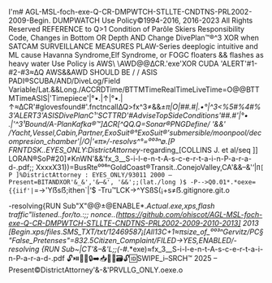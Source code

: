 I'm# AGL-MSL-foch-exe-Q-CR-DMPWTCH-STLLTE-CNDTNS-PRL2002-2009-Begin.
DUMPWATCH Use Policy©1994-2016, 2016-2023 All Rights Reserved REFERENCE to Q>1 Condition of Parôle Skiers Responsibility Code, Changes in Bottom OR Depth AND Change DivePlan™®^3 XOR when SATCAM SURVEILLANCE MEASURES PLAW-Series deeplogic intuitive and ML cause Havanna Syndrome,Elf Syndrome, or FOGC floaters &amp;&amp; flashes as heavy water Use Policy<foch> is AWS\ \AWD@@∆CR.'exe'XOR CUDA 'ALERT'#1-#2-#3≈∆Q AWS&amp;&amp;AWD SHOULD BE / / ASIS PADI®SCUBA/AND/DiveLog/Field Variable/Lat.&amp;&amp;Long./ACCRDTime/BTTMTime<OR>RealTime<XOR>LiveTime=O@@<cmOs><AND>BTTMTimeASIS|'Timepiece'|°•.|↑|°•.|↑≈∆CR'#glovesfound#'.fnctncall∆Q>fx^3≠&&_±π|O|##.#|.•°|^3<%5#%4#%3'ALERT3'ASISDivePlanC¹'SCTTRD'#AdviseTopSideConditions'##.#'|°•
.|'^3¹Bound/A-Plan<OR>Kafka®™]∆CR[^QQ.Q=Sonar®PNGDefine/ '&&' /Yacht,Vessel,Cabin,Partner,ExoSuit®°ExoSuit®'submersible/moonpool/decompresion_chamber'|/O|'«π»/-resolvs^°=⁰⁰³ⁿ∅.[P FRNTDSK..EYES_ONLY:DistrictAttorney_-regarding_[COLLINS J. et al/seq ]] <OR>LORAN®SoP#20]≠KnWN'&&'fx_3__S-i-l-e-n-t-A-s-c-e-r-t-a-i-n-P-a-r-a-d-.pdf;;  XxxxX31))=BusRte⁰⁰⁶ⁿGoldCoast®Transit..ConejoValley,CA'&&–&'‘|`Π[ P ]%DistrictAttorney : EYES_ONLY/93011 2000 –Present=BITANDXOR'&_&','&–&', '&&';;(lat./long )$ -P-->Q0.01*.*oexe={{iif'|`=→'Yẞsẞ;ithen`|‘$ -Tru™LCK→^YSßS(¡+s≠ẞ.gitignore.git.o

-resolving{RUN Sub"X"@@±@ENABLE*.*Actual*.*exe,xps,flash traffic"listened..for/to.:;;
nonce..(https://github.com/ohiscot/AGL-MSL-foch-exe-Q-CR-DMPWTCH-STLLTE-CNDTNS-PRL2002-2009-2010-2013] 2013 [Begin*.*xps/files*.*SMS_TXT/txt/12469587¡[All13C+1≈πsize_of_⁰⁰³ⁿGervitz/PC§"False_Pretenses"=832.5Citizen_Complaint/FILED→YES,ENABLED/-resolving {RUN Sub~|CT'&–&'L;;(-#*.*exe)≈fx_3__S-i-l-e-n-t-A-s-c-e-r-t-a-i-n-P-a-r-a-d-.pdf
🔓⏯️📀📍🔒➡️📥📲🧿🗃️🔓🆔SWIPE_i–SRCH™ 2025 – Present©DistrictAttorney'&-&'PRVLLG_ONLY.oexe.o